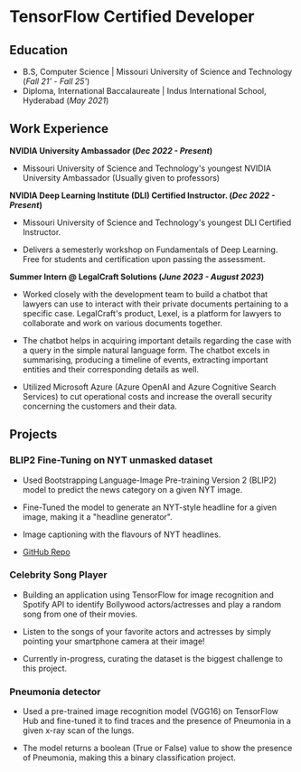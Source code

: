 # TensorFlow Certified Developer

## Education
- B.S, Computer Science | Missouri University of Science and Technology (_Fall 21' - Fall 25'_)
- Diploma, International Baccalaureate | Indus International School, Hyderabad (_May 2021_)

## Work Experience
**NVIDIA University Ambassador (_Dec 2022 - Present_)**
- Missouri University of Science and Technology's youngest NVIDIA University Ambassador (Usually given to professors)

**NVIDIA Deep Learning Institute (DLI) Certified Instructor. (_Dec 2022 - Present_)**
- Missouri University of Science and Technology's youngest DLI Certified Instructor.
  
- Delivers a semesterly workshop on Fundamentals of Deep Learning. Free for students and certification upon passing the assessment.

**Summer Intern @ LegalCraft Solutions (_June 2023 - August 2023_)**
- Worked closely with the development team to build a chatbot that lawyers can use to interact with their private documents pertaining to a specific case. LegalCraft's product, Lexel, is a platform for lawyers to collaborate and work on various documents together.

- The chatbot helps in acquiring important details regarding the case with a query in the simple natural language form. The chatbot excels in summarising, producing a timeline of events, extracting important entities and their corresponding details as well.

- Utilized Microsoft Azure (Azure OpenAI and Azure Cognitive Search Services) to cut operational costs and increase the overall security concerning the customers and their data.

## Projects
### BLIP2 Fine-Tuning on NYT unmasked dataset

- Used Bootstrapping Language-Image Pre-training Version 2 (BLIP2) model to predict the news category on a given NYT image.
  
- Fine-Tuned the model to generate an NYT-style headline for a given image, making it a "headline generator".

- Image captioning with the flavours of NYT headlines.

- [GitHub Repo](https://github.com/AIWithShrey/BLIP2-NYT)

### Celebrity Song Player
- Building an application using TensorFlow for image recognition and Spotify API to identify Bollywood actors/actresses and play a random song from one of their movies.
  
- Listen to the songs of your favorite actors and actresses by simply pointing your smartphone camera at their image!
  
- Currently in-progress, curating the dataset is the biggest challenge to this project.

### Pneumonia detector
- Used a pre-trained image recognition model (VGG16) on TensorFlow Hub and fine-tuned it to find traces and the presence of Pneumonia in a given x-ray scan of the lungs.
  
- The model returns a boolean (True or False) value to show the presence of Pneumonia, making this a binary classification project.
